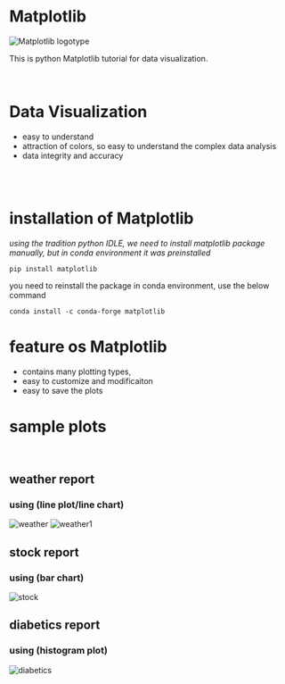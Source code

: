 # Matplotlib

![Matplotlib logotype](https://matplotlib.org/_static/logo2.svg)

This is python Matplotlib tutorial for data visualization.

<br>

# Data Visualization
  - easy to understand
  - attraction of colors, so easy to understand the complex data analysis
  - data integrity and accuracy

<br><br>

# installation of Matplotlib

*using the tradition python IDLE, we need to install matplotlib package manually, but in conda environment it was preinstalled*

    pip install matplotlib

you need to reinstall the package in conda environment, use the below command

    conda install -c conda-forge matplotlib

# feature os Matplotlib

  - contains many plotting types,
  - easy to customize and modificaiton
  - easy to save the plots

# sample plots

<br>

## weather report
### using (line plot/line chart)

![weather](https://github.com/arul637/Matplotlib/assets/95573091/338a19ea-e688-4d1d-bdc4-29fe263a22cc)
![weather1](https://github.com/arul637/Matplotlib/assets/95573091/d8fb4d38-9470-497b-b9a8-0d5d554e6c04)

## stock report 
### using (bar chart)

![stock](https://github.com/arul637/Matplotlib/assets/95573091/03fc58e6-5fc8-43e4-ae73-06b24a16962e)

## diabetics report
### using (histogram plot)

![diabetics](https://github.com/arul637/Matplotlib/assets/95573091/127d6410-9a56-48d0-85c4-60ed82d8a1a0)




